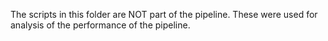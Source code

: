 The scripts in this folder are NOT part of the pipeline.
These were used for analysis of the performance of the pipeline. 
